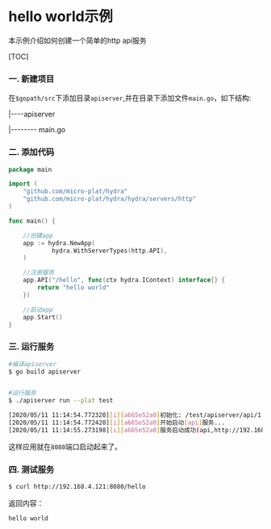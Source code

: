 hello world示例
===================


本示例介绍如何创建一个简单的http api服务

[TOC]

### 一. 新建项目

在`$gopath/src`下添加目录`apiserver`,并在目录下添加文件`main.go`，如下结构:

|----apiserver

|-------- main.go

### 二. 添加代码

```go
package main

import (
    "github.com/micro-plat/hydra"
    "github.com/micro-plat/hydra/hydra/servers/http"
)

func main() {

    //创建app
	app := hydra.NewApp(
            hydra.WithServerTypes(http.API),
    )

    //注册服务
    app.API("/hello", func(ctx hydra.IContext) interface{} {
        return "hello world"
    })

    //启动app
    app.Start()
}
```

### 三. 运行服务

```sh
#编译apiserver
$ go build apiserver


#运行服务
$ ./apiserver run --plat test

[2020/05/11 11:14:54.772320][i][a665e52a0]初始化: /test/apiserver/api/1.0.0/conf
[2020/05/11 11:14:54.772420][i][a665e52a0]开始启动[api]服务...
[2020/05/11 11:14:55.273198][i][a665e52a0]服务启动成功(api,http://192.168.4.121:8080,1)
```

这样应用就在`8080`端口启动起来了。

### 四. 测试服务

```sh
$ curl http://192.168.4.121:8080/hello
```
返回内容：
```sh
hello world
```
